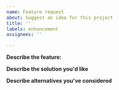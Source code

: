 ```yaml
---
name: Feature request
about: Suggest an idea for this project
title: ''
labels: enhancement
assignees: ''

---
```


<!--
Some things to note prior to opening a Goss feature request:
* Goss is intended to be quick and easy to learn.
* Goss is focused on the 20% of the 80/20 rule. In other words, Goss focuses on the 20% of features that cover the core aspects of OS testing and benefit 80% of users.
* Goss provides a generic [command](https://github.com/aelsabbahy/goss/blob/master/docs/manual.md#command) runner to allow users to cover more nuanced test cases.

If after reading the above, you believe your feature is valid within the project scope please submit this feature request.

Once a feature is submitted, it will be reviewed. Upon approval, the issue can be worked on and PRs can be submitted that implement this new feature.
-->

**Describe the feature:**
<!-- A clear and concise description of what the feature/problem. -->

**Describe the solution you'd like**
<!-- A clear and concise description of what you want to happen. Please provide examples of how you would like this feature to work. -->

**Describe alternatives you've considered**
<!-- A clear and concise description of any alternative solutions or features you've considered (if applicable). -->
